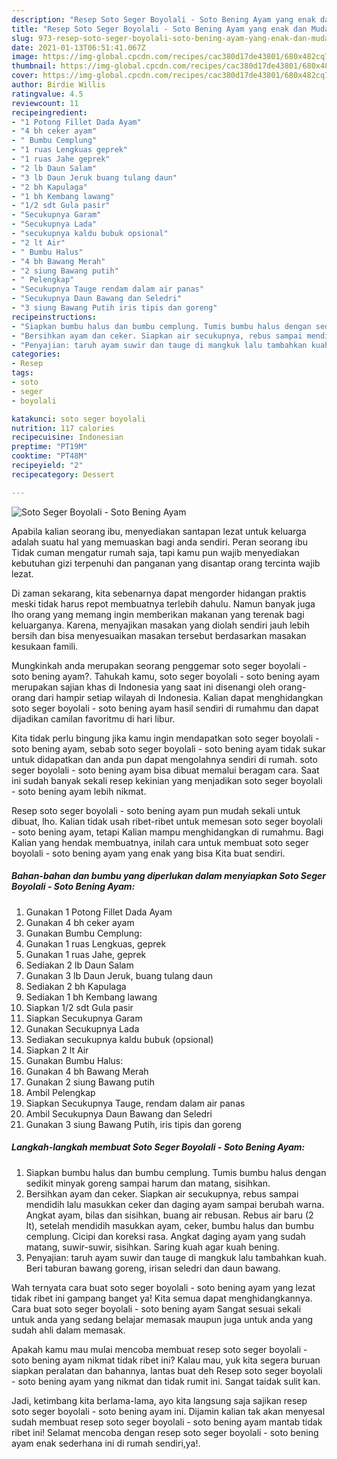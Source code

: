 ```yaml
---
description: "Resep Soto Seger Boyolali - Soto Bening Ayam yang enak dan Mudah Dibuat"
title: "Resep Soto Seger Boyolali - Soto Bening Ayam yang enak dan Mudah Dibuat"
slug: 973-resep-soto-seger-boyolali-soto-bening-ayam-yang-enak-dan-mudah-dibuat
date: 2021-01-13T06:51:41.067Z
image: https://img-global.cpcdn.com/recipes/cac380d17de43801/680x482cq70/soto-seger-boyolali-soto-bening-ayam-foto-resep-utama.jpg
thumbnail: https://img-global.cpcdn.com/recipes/cac380d17de43801/680x482cq70/soto-seger-boyolali-soto-bening-ayam-foto-resep-utama.jpg
cover: https://img-global.cpcdn.com/recipes/cac380d17de43801/680x482cq70/soto-seger-boyolali-soto-bening-ayam-foto-resep-utama.jpg
author: Birdie Willis
ratingvalue: 4.5
reviewcount: 11
recipeingredient:
- "1 Potong Fillet Dada Ayam"
- "4 bh ceker ayam"
- " Bumbu Cemplung"
- "1 ruas Lengkuas geprek"
- "1 ruas Jahe geprek"
- "2 lb Daun Salam"
- "3 lb Daun Jeruk buang tulang daun"
- "2 bh Kapulaga"
- "1 bh Kembang lawang"
- "1/2 sdt Gula pasir"
- "Secukupnya Garam"
- "Secukupnya Lada"
- "secukupnya kaldu bubuk opsional"
- "2 lt Air"
- " Bumbu Halus"
- "4 bh Bawang Merah"
- "2 siung Bawang putih"
- " Pelengkap"
- "Secukupnya Tauge rendam dalam air panas"
- "Secukupnya Daun Bawang dan Seledri"
- "3 siung Bawang Putih iris tipis dan goreng"
recipeinstructions:
- "Siapkan bumbu halus dan bumbu cemplung. Tumis bumbu halus dengan sedikit minyak goreng sampai harum dan matang, sisihkan."
- "Bersihkan ayam dan ceker. Siapkan air secukupnya, rebus sampai mendidih lalu masukkan ceker dan daging ayam sampai berubah warna. Angkat ayam, bilas dan sisihkan, buang air rebusan. Rebus air baru (2 lt), setelah mendidih masukkan ayam, ceker, bumbu halus dan bumbu cemplung. Cicipi dan koreksi rasa. Angkat daging ayam yang sudah matang, suwir-suwir, sisihkan. Saring kuah agar kuah bening."
- "Penyajian: taruh ayam suwir dan tauge di mangkuk lalu tambahkan kuah. Beri taburan bawang goreng, irisan seledri dan daun bawang."
categories:
- Resep
tags:
- soto
- seger
- boyolali

katakunci: soto seger boyolali 
nutrition: 117 calories
recipecuisine: Indonesian
preptime: "PT19M"
cooktime: "PT48M"
recipeyield: "2"
recipecategory: Dessert

---
```



![Soto Seger Boyolali - Soto Bening Ayam](https://img-global.cpcdn.com/recipes/cac380d17de43801/680x482cq70/soto-seger-boyolali-soto-bening-ayam-foto-resep-utama.jpg)

Apabila kalian seorang ibu, menyediakan santapan lezat untuk keluarga adalah suatu hal yang memuaskan bagi anda sendiri. Peran seorang ibu Tidak cuman mengatur rumah saja, tapi kamu pun wajib menyediakan kebutuhan gizi terpenuhi dan panganan yang disantap orang tercinta wajib lezat.

Di zaman  sekarang, kita sebenarnya dapat mengorder hidangan praktis meski tidak harus repot membuatnya terlebih dahulu. Namun banyak juga lho orang yang memang ingin memberikan makanan yang terenak bagi keluarganya. Karena, menyajikan masakan yang diolah sendiri jauh lebih bersih dan bisa menyesuaikan masakan tersebut berdasarkan masakan kesukaan famili. 



Mungkinkah anda merupakan seorang penggemar soto seger boyolali - soto bening ayam?. Tahukah kamu, soto seger boyolali - soto bening ayam merupakan sajian khas di Indonesia yang saat ini disenangi oleh orang-orang dari hampir setiap wilayah di Indonesia. Kalian dapat menghidangkan soto seger boyolali - soto bening ayam hasil sendiri di rumahmu dan dapat dijadikan camilan favoritmu di hari libur.

Kita tidak perlu bingung jika kamu ingin mendapatkan soto seger boyolali - soto bening ayam, sebab soto seger boyolali - soto bening ayam tidak sukar untuk didapatkan dan anda pun dapat mengolahnya sendiri di rumah. soto seger boyolali - soto bening ayam bisa dibuat memalui beragam cara. Saat ini sudah banyak sekali resep kekinian yang menjadikan soto seger boyolali - soto bening ayam lebih nikmat.

Resep soto seger boyolali - soto bening ayam pun mudah sekali untuk dibuat, lho. Kalian tidak usah ribet-ribet untuk memesan soto seger boyolali - soto bening ayam, tetapi Kalian mampu menghidangkan di rumahmu. Bagi Kalian yang hendak membuatnya, inilah cara untuk membuat soto seger boyolali - soto bening ayam yang enak yang bisa Kita buat sendiri.

<!--inarticleads1-->

##### Bahan-bahan dan bumbu yang diperlukan dalam menyiapkan Soto Seger Boyolali - Soto Bening Ayam:

1. Gunakan 1 Potong Fillet Dada Ayam
1. Gunakan 4 bh ceker ayam
1. Gunakan  Bumbu Cemplung:
1. Gunakan 1 ruas Lengkuas, geprek
1. Gunakan 1 ruas Jahe, geprek
1. Sediakan 2 lb Daun Salam
1. Gunakan 3 lb Daun Jeruk, buang tulang daun
1. Sediakan 2 bh Kapulaga
1. Sediakan 1 bh Kembang lawang
1. Siapkan 1/2 sdt Gula pasir
1. Siapkan Secukupnya Garam
1. Gunakan Secukupnya Lada
1. Sediakan secukupnya kaldu bubuk (opsional)
1. Siapkan 2 lt Air
1. Gunakan  Bumbu Halus:
1. Gunakan 4 bh Bawang Merah
1. Gunakan 2 siung Bawang putih
1. Ambil  Pelengkap
1. Siapkan Secukupnya Tauge, rendam dalam air panas
1. Ambil Secukupnya Daun Bawang dan Seledri
1. Gunakan 3 siung Bawang Putih, iris tipis dan goreng




<!--inarticleads2-->

##### Langkah-langkah membuat Soto Seger Boyolali - Soto Bening Ayam:

1. Siapkan bumbu halus dan bumbu cemplung. Tumis bumbu halus dengan sedikit minyak goreng sampai harum dan matang, sisihkan.
1. Bersihkan ayam dan ceker. Siapkan air secukupnya, rebus sampai mendidih lalu masukkan ceker dan daging ayam sampai berubah warna. Angkat ayam, bilas dan sisihkan, buang air rebusan. Rebus air baru (2 lt), setelah mendidih masukkan ayam, ceker, bumbu halus dan bumbu cemplung. Cicipi dan koreksi rasa. Angkat daging ayam yang sudah matang, suwir-suwir, sisihkan. Saring kuah agar kuah bening.
1. Penyajian: taruh ayam suwir dan tauge di mangkuk lalu tambahkan kuah. Beri taburan bawang goreng, irisan seledri dan daun bawang.




Wah ternyata cara buat soto seger boyolali - soto bening ayam yang lezat tidak ribet ini gampang banget ya! Kita semua dapat menghidangkannya. Cara buat soto seger boyolali - soto bening ayam Sangat sesuai sekali untuk anda yang sedang belajar memasak maupun juga untuk anda yang sudah ahli dalam memasak.

Apakah kamu mau mulai mencoba membuat resep soto seger boyolali - soto bening ayam nikmat tidak ribet ini? Kalau mau, yuk kita segera buruan siapkan peralatan dan bahannya, lantas buat deh Resep soto seger boyolali - soto bening ayam yang nikmat dan tidak rumit ini. Sangat taidak sulit kan. 

Jadi, ketimbang kita berlama-lama, ayo kita langsung saja sajikan resep soto seger boyolali - soto bening ayam ini. Dijamin kalian tak akan menyesal sudah membuat resep soto seger boyolali - soto bening ayam mantab tidak ribet ini! Selamat mencoba dengan resep soto seger boyolali - soto bening ayam enak sederhana ini di rumah sendiri,ya!.

